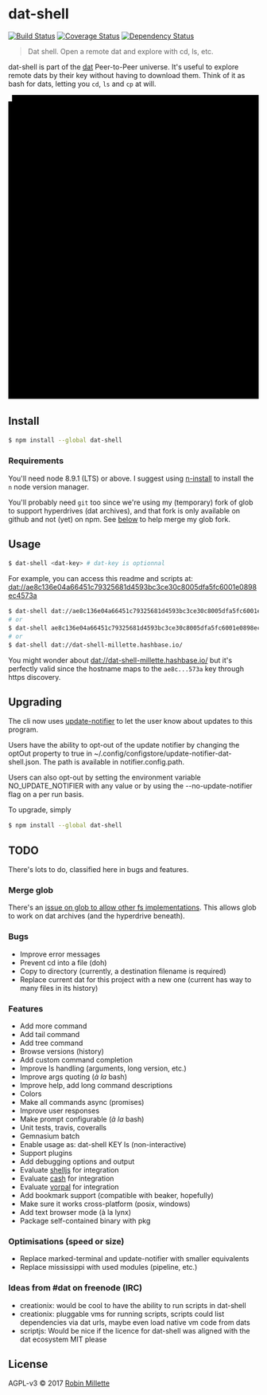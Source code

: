 # dat-shell
[![Build Status](https://travis-ci.org/millette/dat-shell.svg?branch=master)](https://travis-ci.org/millette/dat-shell)
[![Coverage Status](https://coveralls.io/repos/github/millette/dat-shell/badge.svg?branch=master)](https://coveralls.io/github/millette/dat-shell?branch=master)
[![Dependency Status](https://gemnasium.com/badges/github.com/millette/dat-shell.svg)](https://gemnasium.com/github.com/millette/dat-shell)
> Dat shell. Open a remote dat and explore with cd, ls, etc.

dat-shell is part of the [dat][] Peer-to-Peer universe. It's useful to explore remote dats by their key without having to download them. Think of it as bash for dats, letting you ```cd```, ```ls``` and ```cp``` at will.

![dat-shell screencast][screencast]

## Install
```sh
$ npm install --global dat-shell
```

### Requirements
You'll need node 8.9.1 (LTS) or above. I suggest using [n-install] to install the ```n``` node version manager.

You'll probably need ```git``` too since we're using my (temporary) fork of glob to support hyperdrives (dat archives), and that fork is only available on github and not (yet) on npm. See [below][merge-glob] to help merge my glob fork.

## Usage
```sh
$ dat-shell <dat-key> # dat-key is optionnal
```

For example, you can access this readme and scripts at: <dat://ae8c136e04a66451c79325681d4593bc3ce30c8005dfa5fc6001e0898ec4573a>

```sh
$ dat-shell dat://ae8c136e04a66451c79325681d4593bc3ce30c8005dfa5fc6001e0898ec4573a
# or
$ dat-shell ae8c136e04a66451c79325681d4593bc3ce30c8005dfa5fc6001e0898ec4573a
# or
$ dat-shell dat://dat-shell-millette.hashbase.io/
```

You might wonder about <dat://dat-shell-millette.hashbase.io/> but it's perfectly valid since the hostname maps to the ```ae8c...573a``` key through https discovery.

## Upgrading
The cli now uses [update-notifier][] to let the user know about updates to this program.

Users have the ability to opt-out of the update notifier by changing
the optOut property to true in ~/.config/configstore/update-notifier-dat-shell.json.
The path is available in notifier.config.path.

Users can also opt-out by setting the environment variable NO_UPDATE_NOTIFIER
with any value or by using the --no-update-notifier flag on a per run basis.

To upgrade, simply
```sh
$ npm install --global dat-shell
```

## TODO
There's lots to do, classified here in bugs and features.

### Merge glob
There's an [issue on glob to allow other fs implementations][glob280]. This allows glob to work on dat archives (and the hyperdrive beneath).

### Bugs
* Improve error messages
* Prevent cd into a file (doh)
* Copy to directory (currently, a destination filename is required)
* Replace current dat for this project with a new one (current has way to many files in its history)

### Features
* Add more command
* Add tail command
* Add tree command
* Browse versions (history)
* Add custom command completion
* Improve ls handling (arguments, long version, etc.)
* Improve args quoting (*à la* bash)
* Improve help, add long command descriptions
* Colors
* Make all commands async (promises)
* Improve user responses
* Make prompt configurable (*à la* bash)
* Unit tests, travis, coveralls
* Gemnasium batch
* Enable usage as: dat-shell KEY ls (non-interactive)
* Support plugins
* Add debugging options and output
* Evaluate [shelljs][] for integration
* Evaluate [cash][] for integration
* Evaluate [vorpal][] for integration
* Add bookmark support (compatible with beaker, hopefully)
* Make sure it works cross-platform (posix, windows)
* Add text browser mode (à la lynx)
* Package self-contained binary with pkg

### Optimisations (speed or size)
* Replace marked-terminal and update-notifier with smaller equivalents
* Replace mississippi with used modules (pipeline, etc.)

### Ideas from #dat on freenode (IRC)
* creationix: would be cool to have the ability to run scripts in dat-shell
* creationix: pluggable vms for running scripts, scripts could list dependencies via dat urls, maybe even load native vm code from dats
* scriptjs: Would be nice if the licence for dat-shell was aligned with the dat ecosystem MIT please

## License
AGPL-v3 © 2017 [Robin Millette][]

[Robin Millette]: <http://robin.millette.info>
[update-notifier]: <https://github.com/yeoman/update-notifier>
[dat]: <https://datproject.org/>
[shelljs]: <https://github.com/shelljs/shelljs>
[cash]: <https://github.com/dthree/cash>
[vorpal]: <https://github.com/dthree/vorpal>
[n-install]: <https://github.com/mklement0/n-install>
[glob280]: <https://github.com/isaacs/node-glob/issues/280#issuecomment-348816454>
[merge-glob]: <#merge-glob>
[screencast]: output.gif "dat-shell screencast"
